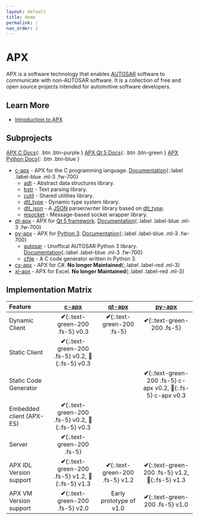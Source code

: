 ```yaml
---
layout: default
title: Home
permalink: /
nav_order: 1
---
```


# APX

APX is a software technology that enables [AUTOSAR](https://www.autosar.org/) software to communicate with non-AUTOSAR software.
It is a collection of free and open source projects intended for automotive software developers.

## Learn More

- [Introduction to APX](/apx/introduction)

## Subprojects


[APX C Docs][90]{: .btn .btn-purple }
[APX Qt 5 Docs][91]{: .btn .btn-green }
[APX Python Docs][92]{: .btn .btn-blue }

* [c-apx][0] - APX for the C programming language. [Documentation][90]{:.label .label-blue .ml-3 .fw-700}
  * [adt][1] - Abstract data structures library.
  * [bstr][2] - Text parsing library.
  * [cutil][3] - Shared utilities library.
  * [dtl_type][4] - Dynamic type system library.
  * [dtl_json][5] - A [JSON][6] parser/writer library based on [dtl_type][4].
  * [msocket][7] - Message-based socket wrapper library.
* [qt-apx][10] - APX for [Qt 5 framework][11]. [Documentation][91]{:.label .label-blue .ml-3 .fw-700}
* [py-apx][20] - APX for [Python 3][21]. [Documentation][92]{:.label .label-blue .ml-3 .fw-700}
  * [autosar][22] - Unoffical AUTOSAR Python 3 library. [Documentation][93]{:.label .label-blue .ml-3 .fw-700}
  * [cfile][23] - A C code generator written in Python 3.
* [cs-apx][30] - APX for C#. **No longer Maintained**{:.label .label-red .ml-3}
* [xl-apx][40] - APX for Excel. **No longer Maintained**{:.label .label-red .ml-3}

[0]: https://github.com/cogu/c-apx
[1]: https://github.com/cogu/adt
[2]: https://github.com/cogu/bstr
[3]: https://github.com/cogu/cutil
[4]: https://github.com/cogu/dtl_type
[5]: https://github.com/cogu/dtl_json
[6]: https://www.json.org
[7]: https://github.com/cogu/msocket
[10]: https://github.com/cogu/qt-apx
[11]: https://www.qt.io/
[20]: https://github.com/cogu/py-apx
[21]: https://www.python.org/
[22]: https://github.com/cogu/autosar
[23]: https://github.com/cogu/cfile
[30]: https://github.com/fousk/cs-apx
[40]: https://github.com/cogu/xl-apx
[90]: /implementations/c
[91]: /implementations/qt5
[92]: /implementations/python
[93]: https://autosar.readthedocs.io

## Implementation Matrix

| Feature                 | [c-apx](https://github.com/cogu/c-apx)                                             | [qt-apx](https://github.com/cogu/qt-apx)     | [py-apx](https://github.com/cogu/py-apx)                                           |
|:------------------------|:----------------------------------------------------------------------------------:|:--------------------------------------------:|:----------------------------------------------------------------------------------:|
| Dynamic Client          | **&#x2714;**{:.text-green-200 .fs-5} v0.3                                          | **&#x2714;**{:.text-green-200 .fs-5}         | **&#x2714;**{:.text-green-200 .fs-5}                                               |
| Static Client           | **&#x2714;**{:.text-green-200 .fs-5} v0.2, **&#x1F528;**{:.fs-5} v0.3              |                                              |                                                                                    |
| Static Code Generator   |                                                                                    |                                              | **&#x2714;**{:.text-green-200 .fs-5} c-apx v0.2, **&#x1F528;**{:.fs-5}  c-apx v0.3 |
| Embedded client (APX-ES)| **&#x2714;**{:.text-green-200 .fs-5} v0.2, **&#x1F528;**{:.fs-5}  v0.3             |                                              |                                                                                    |
| Server                  | **&#x2714;**{:.text-green-200 .fs-5}                                               |                                              |                                                                                    |
| APX IDL Version support | **&#x2714;**{:.text-green-200 .fs-5} v1.2, **&#x1F528;**{:.fs-5}  v1.3             | **&#x2714;**{:.text-green-200 .fs-5} v1.2    | **&#x2714;**{:.text-green-200 .fs-5} v1.2, **&#x1F528;**{:.fs-5}  v1.3             |
| APX VM Version support  | **&#x2714;**{:.text-green-200 .fs-5} v2.0                                          | Early prototype of v1.0                      | **&#x2714;**{:.text-green-200 .fs-5} v1.0                                          |
